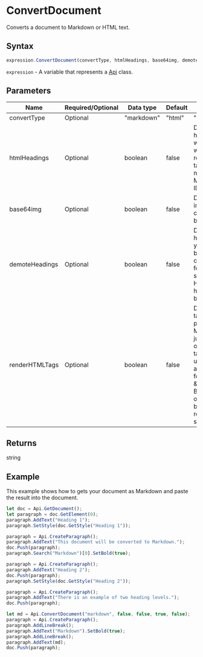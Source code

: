 # ConvertDocument

Converts a document to Markdown or HTML text.

## Syntax

```javascript
expression.ConvertDocument(convertType, htmlHeadings, base64img, demoteHeadings, renderHTMLTags);
```

`expression` - A variable that represents a [Api](../Api.md) class.

## Parameters

| **Name** | **Required/Optional** | **Data type** | **Default** | **Description** |
| ------------- | ------------- | ------------- | ------------- | ------------- |
| convertType | Optional | "markdown" | "html" | "markdown" | Conversion type. |
| htmlHeadings | Optional | boolean | false | Defines if the HTML headings and IDs will be generated when the Markdown renderer of your target platform does not handle Markdown-style IDs. |
| base64img | Optional | boolean | false | Defines if the images will be created in the base64 format. |
| demoteHeadings | Optional | boolean | false | Defines if all heading levels in your document will be demoted to conform with the following standard: single H1 as title, H2 as top-level heading in the text body. |
| renderHTMLTags | Optional | boolean | false | Defines if HTML tags will be preserved in your Markdown. If you just want to use an occasional HTML tag, you can avoid using the opening angle bracket in the following way: \&lt;tag&gt;text\&lt;/tag&gt;. By default, the opening angle brackets will be replaced with the special characters. |

## Returns

string

## Example

This example shows how to gets your document as Markdown and paste the result into the document.

```javascript
let doc = Api.GetDocument();
let paragraph = doc.GetElement(0);
paragraph.AddText("Heading 1");
paragraph.SetStyle(doc.GetStyle("Heading 1"));

paragraph = Api.CreateParagraph();
paragraph.AddText("This document will be converted to Markdown.");
doc.Push(paragraph);
paragraph.Search("Markdown")[0].SetBold(true);

paragraph = Api.CreateParagraph();
paragraph.AddText("Heading 2");
doc.Push(paragraph);
paragraph.SetStyle(doc.GetStyle("Heading 2"));

paragraph = Api.CreateParagraph();
paragraph.AddText("There is an example of two heading levels.");
doc.Push(paragraph);

let md = Api.ConvertDocument("markdown", false, false, true, false);
paragraph = Api.CreateParagraph();
paragraph.AddLineBreak();
paragraph.AddText("Markdown").SetBold(true);
paragraph.AddLineBreak();
paragraph.AddText(md);
doc.Push(paragraph);
```
